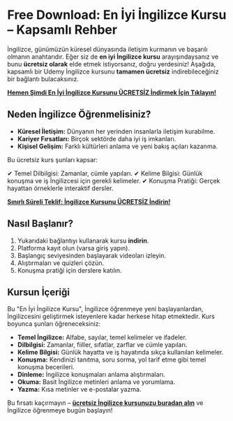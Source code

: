 # Free Download: En İyi İngilizce Kursu – Kapsamlı Rehber

İngilizce, günümüzün küresel dünyasında iletişim kurmanın ve başarılı olmanın anahtarıdır. Eğer siz de **en iyi İngilizce kursu** arayışındaysanız ve bunu **ücretsiz olarak** elde etmek istiyorsanız, doğru yerdesiniz! Aşağıda, kapsamlı bir Udemy İngilizce kursunu **tamamen ücretsiz** indirebileceğiniz bir bağlantı bulacaksınız.

[**Hemen Şimdi En İyi İngilizce Kursunu ÜCRETSİZ İndirmek İçin Tıklayın!**](https://udemywork.com/en-iyi-ingilizce-kursu)

## Neden İngilizce Öğrenmelisiniz?

*   **Küresel İletişim:** Dünyanın her yerinden insanlarla iletişim kurabilme.
*   **Kariyer Fırsatları:** Birçok sektörde daha iyi iş imkanları.
*   **Kişisel Gelişim:** Farklı kültürleri anlama ve yeni bakış açıları kazanma.

Bu ücretsiz kurs şunları kapsar:

✔ Temel Dilbilgisi: Zamanlar, cümle yapıları.
✔ Kelime Bilgisi: Günlük konuşma ve iş İngilizcesi için gerekli kelimeler.
✔ Konuşma Pratiği: Gerçek hayattan örneklerle interaktif dersler.

[**Sınırlı Süreli Teklif: İngilizce Kursunu ÜCRETSİZ İndirin!**](https://udemywork.com/en-iyi-ingilizce-kursu)

## Nasıl Başlanır?

1.  Yukarıdaki bağlantıyı kullanarak kursu **indirin**.
2.  Platforma kayıt olun (varsa giriş yapın).
3.  Başlangıç seviyesinden başlayarak videoları izleyin.
4.  Alıştırmaları ve quizleri çözün.
5.  Konuşma pratiği için derslere katılın.

## Kursun İçeriği

Bu "En İyi İngilizce Kursu", İngilizce öğrenmeye yeni başlayanlardan, İngilizcesini geliştirmek isteyenlere kadar herkese hitap etmektedir. Kurs boyunca şunları öğreneceksiniz:

*   **Temel İngilizce:** Alfabe, sayılar, temel kelimeler ve ifadeler.
*   **Dilbilgisi:** Zamanlar, fiiller, sıfatlar, zarflar ve cümle yapıları.
*   **Kelime Bilgisi:** Günlük hayatta ve iş hayatında sıkça kullanılan kelimeler.
*   **Konuşma:** Kendinizi tanıtma, soru sorma, yol tarif etme gibi temel konuşma becerileri.
*   **Dinleme:** İngilizce konuşmaları anlama alıştırmaları.
*   **Okuma:** Basit İngilizce metinleri anlama ve yorumlama.
*   **Yazma:** Kısa metinler ve e-postalar yazma.

Bu fırsatı kaçırmayın – **[ücretsiz İngilizce kursunuzu buradan alın](https://udemywork.com/en-iyi-ingilizce-kursu)** ve İngilizce öğrenmeye bugün başlayın!
